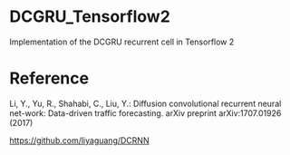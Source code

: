 # DCGRU_Tensorflow2
Implementation of the DCGRU recurrent cell in Tensorflow 2

# Reference
Li, Y., Yu, R., Shahabi, C., Liu, Y.: Diffusion convolutional recurrent neural net-work: Data-driven traffic forecasting. arXiv preprint arXiv:1707.01926 (2017)

https://github.com/liyaguang/DCRNN
